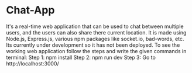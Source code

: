 # Chat-App
It's a real-time web application that can be used to chat between multiple users, and the users can also share there current location.
It is made using Node.js, Express.js, various npm packages like socket.io, bad-words, etc.
Its currently under development so it has not been deployed.
To see the working web application follow the steps and write the given commands in terminal:
Step 1: npm install
Step 2: npm run dev
Step 3: Go to http://localhost:3000/
